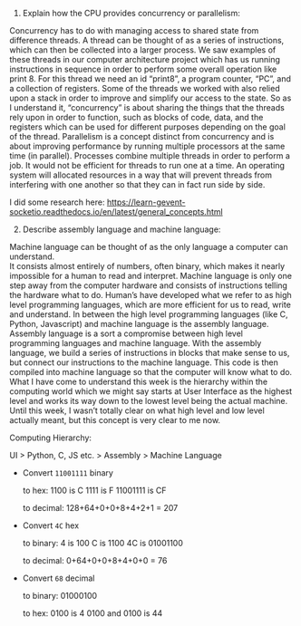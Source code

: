 <!-- Answers to the Short Answer Essay Questions go here -->

1. Explain how the CPU provides concurrency or parallelism:

Concurrency has to do with managing access to shared state from difference threads.  A thread can be thought of as a series of instructions, which can then be collected into a larger process.  We saw examples of these threads in our computer architecture project which has us running instructions in sequence in order to perform some overall operation like print 8.  For this thread we need an id “print8”, a program counter, “PC”, and a collection of registers.  Some of the threads we worked with also relied upon a stack in order to improve and simplify our access to the state.  So as I understand it, “concurrency” is about sharing the things that the threads rely upon in order to function, such as blocks of code, data, and the registers which can be used for different purposes depending on the goal of the thread. 
Parallelism is a concept distinct from concurrency and is about improving performance by running multiple processors at the same time (in parallel).  Processes combine multiple threads in order to perform a job.  It would not be efficient for threads to run one at a time.  An operating system will allocated resources in a way that will prevent threads from interfering with one another so that they can in fact run side by side.  

I did some research here:
https://learn-gevent-socketio.readthedocs.io/en/latest/general_concepts.html

2. Describe assembly language and machine language:

Machine language can be thought of as the only language a computer can understand.  
It consists almost entirely of numbers, often binary, which makes it nearly impossible for a human to read and interpret.  Machine language is only one step away from the computer hardware and consists of instructions telling the hardware what to do.  Human’s have developed what we refer to as high level programming languages, which are more efficient for us to read, write and understand.  In between the high level programming languages (like C, Python, Javascript) and machine language is the assembly language.  Assembly  language is a sort a compromise between high level programming languages and machine language.  With the assembly language, we build a series of instructions in blocks that make sense to us, but connect our instructions to the machine language.  This code is then compiled into machine language so that the computer will know what to do.  What I have come to understand this week is the hierarchy within the computing world which we might say starts at User Interface as the highest level and works its way down to the lowest level being the actual machine.  Until this week, I wasn’t totally clear on what high level and low level actually meant, but this concept is very clear to me now. 

Computing Hierarchy:

UI > Python, C, JS etc. > Assembly > Machine Language

* Convert `11001111` binary

    to hex:
        1100 is C
        1111 is F
        11001111 is CF

    to decimal:
        128+64+0+0+8+4+2+1 = 207


* Convert `4C` hex

    to binary: 
        4 is 100
        C is 1100
        4C is 01001100

    to decimal:
        0+64+0+0+8+4+0+0 = 76


* Convert `68` decimal

    to binary:
        01000100

    to hex:
        0100 is 4
        0100 and 0100 is 44